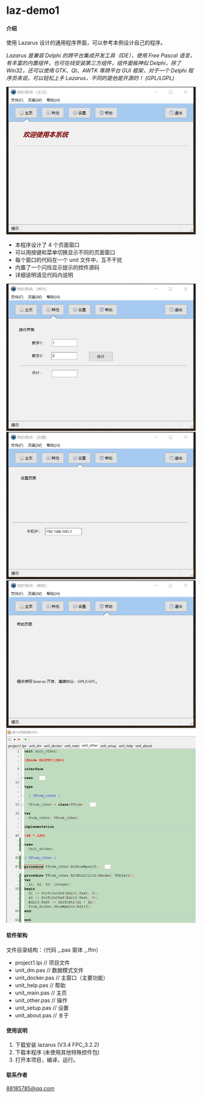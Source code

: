 # laz-demo1

#### 介绍

使用 Lazarus 设计的通用程序界面，可以参考本例设计自己的程序。

_Lazarus 是兼容 Delphi 的跨平台集成开发工具（IDE），使用 Free Pascal 语言，有丰富的内置组件，也可在线安装第三方组件，组件面板神似 Delphi，除了 Win32，还可以使用 GTK、Qt、AWTK 等跨平台 GUI 框架，对于一个 Delphi 程序员来说，可以轻松上手 Lazarus，不同的是他是开源的！ (GPL/LGPL)_

![程序主界面](./pic/01.png)

- 本程序设计了 4 个页面窗口
- 可以用按键和菜单切换显示不同的页面窗口
- 每个窗口的代码在一个 unit 文件中，互不干扰
- 内置了一个闪烁显示提示的控件源码
- 详细说明请见代码内说明

![其他界面](./pic/02.png)
![设置界面](./pic/03.png)
![帮助界面](./pic/04.png)
![代码](./pic/05.png)

#### 软件架构

文件目录结构：（代码 _.pas 窗体 _.lfm）

- project1.lpi // 项目文件
- unit_dm.pas // 数据模式文件
- unit_docker.pas // 主窗口（主要功能）
- unit_help.pas // 帮助
- unit_main.pas // 主页
- unit_other.pas // 操作
- unit_setup.pas // 设置
- unit_about.pas // 关于

#### 使用说明

1.  下载安装 lazarus (V3.4 FPC_3.2.2)
2.  下载本程序 (未使用其他特殊控件包)
3.  打开本项目，编译，运行。

#### 联系作者

88185785@qq.com
